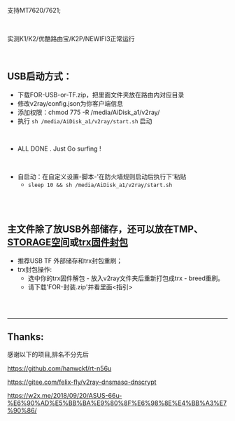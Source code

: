 支持MT7620/7621; 

<br>

实测K1/K2/优酷路由宝/K2P/NEWIFI3正常运行

<br>

## USB启动方式：
* 下载FOR-USB-or-TF.zip，把里面文件夹放在路由内对应目录
* 修改v2ray/config.json为你客户端信息
* 添加权限：chmod 775 -R /media/AiDisk_a1/v2ray/
* 执行 `sh /media/AiDisk_a1/v2ray/start.sh` 启动

<br>
 
* ALL DONE . Just Go surfing !  

<br>
 
* 自启动：在自定义设置-脚本-'在防火墙规则启动后执行下'粘贴
    * `sleep 10 && sh /media/AiDisk_a1/v2ray/start.sh`
    
<br>
 
<br>
  
## 主文件除了放USB外部储存，还可以放在TMP、[STORAGE空间](https://www.right.com.cn/forum/thread-714749-1-1.html)或[trx固件封包](https://www.right.com.cn/forum/thread-747762-1-1.html)



* 推荐USB TF 外部储存和trx封包重刷； 
* trx封包操作:
    * 选中你的trx固件解包 - 放入v2ray文件夹后重新打包成trx - breed重刷。
    * 请下载'FOR-封装.zip'并看里面<指引>

 <br>
  
 <br>
 
-------------
## Thanks:
感谢以下的项目,排名不分先后

https://github.com/hanwckf/rt-n56u

https://gitee.com/felix-fly/v2ray-dnsmasq-dnscrypt

https://w2x.me/2018/09/20/ASUS-66u-%E6%90%AD%E5%BB%BA%E9%80%8F%E6%98%8E%E4%BB%A3%E7%90%86/

